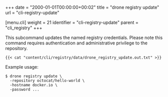 +++
date = "2000-01-01T00:00:00+00:02"
title = "drone registry update"
url = "cli-registry-update"

[menu.cli]
  weight = 21
  identifier = "cli-registry-update"
  parent = "cli_registry"
+++

This subcommand updates the named registry credentials. Please note this command requires authentication and administrative privilege to the repository.

```text
{{< cat "content/cli/registry/data/drone_registry_update.out.txt" >}}
```

Example usage:

```text
$ drone registry update \
  -repository octocat/hello-world \
  -hostname docker.io \
  -password ...
```
